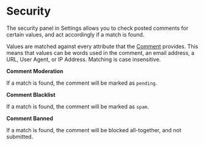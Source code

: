# Security

The security panel in Settings allows you to check posted comments for certain values, and act accordingly if a match is found.

Values are matched against every attribute that the [Comment](/craft-plugins/comments/docs/developers/comment) provides. This means that values can be words used in the comment, an email address, a URL, User Agent, or IP Address. Matching is case insensitive.

**Comment Moderation**

If a match is found, the comment will be marked as `pending`.

**Comment Blacklist**

If a match is found, the comment will be marked as `spam`.

**Comment Banned**

If a match is found, the comment will be blocked all-together, and not submitted.